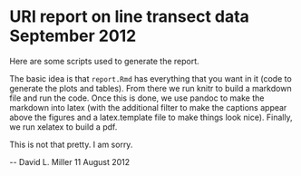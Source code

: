 # URI report on line transect data September 2012

Here are some scripts used to generate the report.

The basic idea is that `report.Rmd` has everything that you want in it (code to generate the plots and tables). From there we run knitr to build a markdown file and run the code. Once this is done, we use pandoc to make the markdown into latex (with the additional filter to make the captions appear above the figures and a latex.template file to make things look nice). Finally, we run xelatex to build a pdf.

This is not that pretty. I am sorry.

-- David L. Miller 11 August 2012
